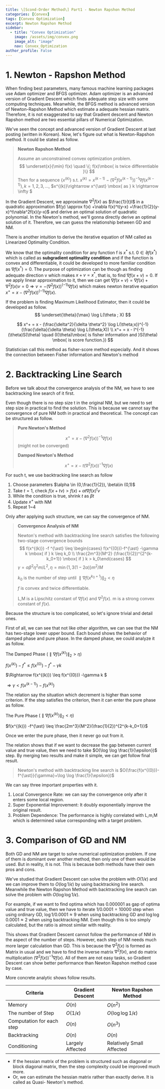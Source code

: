 ```yaml
---
title: \[Scond-Order Method\] Part1 - Newton Rapshon Method
categories: [Convex]
tags: [Convex Optimization]
excerpt: Newton Rapshon Method
sidebar:
  - title: "Convex Optimization"
    image: /assets/img/convex.png
    image_alt: "image"
    nav: Convex_Optimization
author_profile: False
---
```




# 1. Newton - Rapshon Method

 When finding best parameters, many famous machine learning packages use Adam optimizer and BFGS optimizer. Adam optimizer is an advanced version of Gradient Descent which finds adequate step size with some computing techniques. Meanwhile, the BFGS method is advanced version of Newton-Rapshon Method which estimate a adequate hessian matrix. Therefore, it is not exaggerated to say that Gradient descent and Newton Rapshon method are two essential pillars of Numerical Optimization. 

 We've seen the concept and advanced version of Gradient Descent at last posting (written in Korean). Now, let's figure out what is Newton-Rapshon method. It could be stated as follow.

> **Newton Rapshon Method**
>
> Assume an unconstrained convex optimization problem.
> $$
> \underset{x}{\min} f(x) \quad \{; f(x)\mbox{ is twice differentiable }\}
> $$
> Then for a sequence $\{x^{(k)}\} \mbox{ s.t. }x^{(k)} = x^{(k-1)} -(\nabla^2 f(x^{(k-1)}))^{-1}\nabla f(x^{(k-1)}) , k=1,2,3,...$, $x^{(k)}\rightarrow x^{\ast} \mbox{ as } k \rightarrow \infty $



In the Gradient Descent, we approximate $\nabla^2f(x)$ as $\frac{1}{t}I$ in a quadratic approximation  $f(y) \approx f(x) +\nabla f(x)^t(y-x) +\frac{1}{2}(y-x)^t\nabla^2f(x)(y-x)$ and derive an optimal solution of quadratic polynomial. In the Newton's method, we'll gonna directly derive an optimal solution of it. Therefore, we can guess the relationship between GD and NM. 

 There is another intuition to derive the iterative equation of NM called as Linearized Optimality Condition. 

 We know that the optimality condition for any function f is $x^{\ast}$ s.t. $0 \in \partial f(x^\ast)$ which is called as **subgradient optimality condition** and if the function is convex and differentiable, it could be developed to more familiar condition as $\nabla f(x^{\ast}) =0$. The purpose of optimization can be though as finding adequate direction v which makes $x+v = x^{\ast}$, that is, to find $\nabla f(x+v)=0$. If we apply linear approximation to it, then we can get $\nabla f(x+v) = \nabla f(x) + \nabla^2 f(x)v=0 \Rightarrow v = -(\nabla^2 f(x))^{(-1)}\nabla f(x)$ which makes newton iterative equation $x^+ = x-(\nabla^2 f(x))^{(-1)}\nabla f(x)$.

If the problem is finding Maximum Likelihood Estimator, then it could be developed as follow.
$$
\underset{\theta}{\max} \log L(\theta ; X)
$$

$$
x^+ = x - (\frac{\delta^2}{\delta \theta^2} \log L(\theta;x))^{-1}(\frac{\delta}{\delta \theta} \log L(\theta;X))
\\
x^+ = x - I^{-1}(\theta)S(\theta) \quad (I(\theta)\mbox{ is fisher information and }S(\theta) \mbox{ is score function.})
$$

Statistician call this method as fisher-score method especially. And it shows the connection between Fisher information and Newton's method



# 2. Backtracking Line Search

 Before we talk about the convergence analysis of the NM, we have to see backtracking line search of it first. 

Even though there is no step size t in the original NM, but we need to set step size in practical to find the solution. This is because we cannot say the convergence of pure NM both in practical and theoretical. The concept can be structured as follow. 

> **Pure Newton's Method**
>
> $$x^+ = x - (\nabla^2 f(x))^{-1} \nabla f(x)$$ (might not be converged)
>
> **Damped Newton's Method**
>
> $$x^{+} = x - t(\nabla^2 f(x))^{-1} \nabla f(x)$$

For such t, we use backtracking line search as follow

1. Choose parameters $\alpha \in (0,\frac{1}{2}), \beta\in (0,1)$
2. Take $t=1$, check $f(x +tv) > f(x) +\alpha t \nabla f(x)^tv$
3. While the condition is true, shrink $t$ as $\beta t$
4. Update $x^+$ with NM
5. Repeat 1~4



Only after applying such structure, we can say the convergence of NM. 

> **Convergence Analysis of NM**
>
> Newton's method with backtracking line search satisfies the following two-stage convergence bounds
> $$
> f(x^{(k)}) -f ^{\ast} \leq \begin{cases} f(x^{(0)})-f^{\ast} -\gamma k \mbox{ if } k \leq k_0  \\ \frac{2m^3}{M^2} (\frac{1}{2})^{2^{k-k_0+1}} \mbox{ if } k > k_0\end{cases}
> $$
> $\gamma = \alpha\beta^2\eta^2m/L^2 , \eta =\min\{1,3(1-2\alpha)\}m^2/M$
>
> $k_0$ is the number of step until $\parallel \nabla f(x^{k_0+1}) \parallel_2 < \eta$
>
> $f$ is convex and twice differentiable. 
>
> L,M is a Lipschitz constant of $\nabla f(x)$ and $\nabla^2 f(x)$. m is a strong convex constant of $f(x)$.

 Because the structure is too complicated, so let's ignore trivial and detail ones. 

First of all, we can see that not like other algorithm, we can see that the NM has two-stage lower upper bound. Each bound shows the behavior of damped phase and pure phase. In the damped phase,  we could analyze it as follow.

The Damped Phase $(\parallel \nabla f(x^{(k)}) \parallel_2 > \eta)$

$f(x^{(k)})-f^{\ast} \leq f(x^{(0)})-f^{\ast}-\gamma k$

$\Rightarrow f(x^{(k)}) \leq f(x^{(0)}) -\gamma k $

$\Rightarrow \gamma < f(x^{(k-1)}) - f(x^{(k)})$

The relation say the situation which decrement is higher than some criterion. If the step satisfies the criterion, then it can enter the pure phase as follow. 

The Pure Phase $(\parallel \nabla f(x^{(k)}) \parallel_2 < \eta)$

$f(x^{(k)}) -f^{\ast} \leq \frac{2m^3}{M^2}(\frac{1}{2})^{2^{k-k_0+1}}$

Once we enter the pure phase, then it never go out from it. 

The relation shows that if we want to decrease the gap between current value and true value, then we need to take $O(\log \log \frac{1}{\epsilon})$ step. By merging two results and make it simple, we can get follow final result. 

> Newton's method with backtracking line search is $O(\frac{f(x^{(0)})-f^{\ast}}{\gamma}+\log \log \frac{1}{\epsilon})$



We can say three important properties with it. 

1. Local Convergence Rate: we can say the convergence only after it enters some local region.
2. Super Exponential Improvement: It doubly exponentially improve the original result. 
3. Problem Dependence: The performance is highly correlated with L,m,M which is determined value corresponding with a target problem.



# 3. Comparison of GD and NM

 Both GD and NM are target to solve numerical optimization problem. If one of them is dominant over another method, then only one of them would be used. But in reality, it is not. This is because both methods have their own pros and cons. 

 We've studied that Gradient Descent can solve the problem with $O(1/\epsilon)$ and we can improve them to $O(\log 1/\epsilon)$ by using backtracking line search. Meanwhile the Newton Rapshon Method with backtracking line search can solve the problem with $O(\log \log 1/\epsilon)$. 

 For example, if we want to find optima which has 0.000001 as gap of optima value and true value, then we have to iterate $1/0.0001 =10000$ step when using ordinary GD, $\log 1/0.0001  \approx 9$ when using backtracking GD and $\log \log 0.0001 \approx 2$ when using backtracking NM. Even though this is too simply calculated, but the ratio is almost similar with reality.

 This shows that Gradient Descent cannot follow the performance of NM in the aspect of the number of steps. However, each step of NM needs much more larger calculation than GD. This is because the $\nabla ^2 f(x)$ is formed as Matrix in usual and we have to find the inverse matrix $\nabla^2 f(x)$, and do matrix multiplication $(\nabla^2 f(x))^{-1}\nabla f(x)$. All of them are not easy tasks, so Gradient Descent can show better performance than Newton Rapshon method case by case.

 More concrete analytic shows follow results. 

| Criteria                  | Gradient Descent | Newton Rapshon Method     |
| ------------------------- | ---------------- | ------------------------- |
| Memory                    | $O(n)$           | $O(n^2)$                  |
| The number of Step        | $O(1/\epsilon)$  | $O(\log \log 1/\epsilon)$ |
| Computation for each step | $O(n)$           | $O(n^3)$                  |
| Backtracking              | $O(n)$           | $O(n)$                    |
| Conditioning              | Largely Affected | Relatively Small Affected |

- If the hessian matrix of the problem is structured such as diagonal or block diagonal matrix, then the step complexity could be improved much more. 
- Or, we can estimate the hessian matrix rather than exactly derive. It is called as Quasi- Newton's method.

